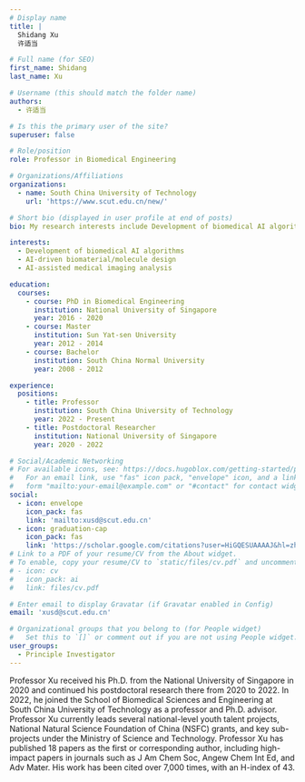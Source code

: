 ```yaml
---
# Display name
title: |
  Shidang Xu
  许适当

# Full name (for SEO)
first_name: Shidang
last_name: Xu

# Username (this should match the folder name)
authors:
  - 许适当

# Is this the primary user of the site?
superuser: false

# Role/position
role: Professor in Biomedical Engineering

# Organizations/Affiliations
organizations:
  - name: South China University of Technology
    url: 'https://www.scut.edu.cn/new/'

# Short bio (displayed in user profile at end of posts)
bio: My research interests include Development of biomedical AI algorithms, AI-driven biomaterial/molecule design, AI-assisted medical imaging analysis.

interests:
  - Development of biomedical AI algorithms
  - AI-driven biomaterial/molecule design
  - AI-assisted medical imaging analysis

education:
  courses:
    - course: PhD in Biomedical Engineering
      institution: National University of Singapore
      year: 2016 - 2020
    - course: Master
      institution: Sun Yat-sen University
      year: 2012 - 2014
    - course: Bachelor
      institution: South China Normal University
      year: 2008 - 2012

experience:
  positions:
    - title: Professor
      institution: South China University of Technology
      year: 2022 - Present
    - title: Postdoctoral Researcher
      institution: National University of Singapore
      year: 2020 - 2022

# Social/Academic Networking
# For available icons, see: https://docs.hugoblox.com/getting-started/page-builder/#icons
#   For an email link, use "fas" icon pack, "envelope" icon, and a link in the
#   form "mailto:your-email@example.com" or "#contact" for contact widget.
social:
  - icon: envelope
    icon_pack: fas
    link: 'mailto:xusd@scut.edu.cn'
  - icon: graduation-cap
    icon_pack: fas
    link: 'https://scholar.google.com/citations?user=HiGQESUAAAAJ&hl=zh-CN&oi=ao'
# Link to a PDF of your resume/CV from the About widget.
# To enable, copy your resume/CV to `static/files/cv.pdf` and uncomment the lines below.
# - icon: cv
#   icon_pack: ai
#   link: files/cv.pdf

# Enter email to display Gravatar (if Gravatar enabled in Config)
email: 'xusd@scut.edu.cn'

# Organizational groups that you belong to (for People widget)
#   Set this to `[]` or comment out if you are not using People widget.
user_groups:
  - Principle Investigator
---
```


Professor Xu received his Ph.D. from the National University of Singapore in 2020 and continued his postdoctoral research there from 2020 to 2022. In 2022, he joined the School of Biomedical Sciences and Engineering at South China University of Technology as a professor and Ph.D. advisor. Professor Xu currently leads several national-level youth talent projects, National Natural Science Foundation of China (NSFC) grants, and key sub-projects under the Ministry of Science and Technology.
Professor Xu has published 18 papers as the first or corresponding author, including high-impact papers in journals such as J Am Chem Soc, Angew Chem Int Ed, and Adv Mater. His work has been cited over 7,000 times, with an H-index of 43.
